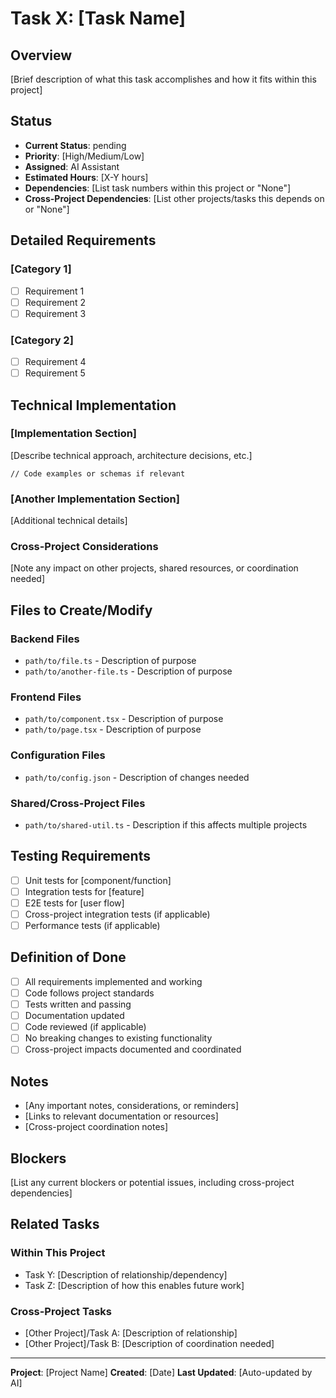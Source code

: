 # Task X: [Task Name]

## Overview
[Brief description of what this task accomplishes and how it fits within this project]

## Status
- **Current Status**: pending
- **Priority**: [High/Medium/Low]
- **Assigned**: AI Assistant
- **Estimated Hours**: [X-Y hours]
- **Dependencies**: [List task numbers within this project or "None"]
- **Cross-Project Dependencies**: [List other projects/tasks this depends on or "None"]

## Detailed Requirements

### [Category 1]
- [ ] Requirement 1
- [ ] Requirement 2
- [ ] Requirement 3

### [Category 2]
- [ ] Requirement 4
- [ ] Requirement 5

## Technical Implementation

### [Implementation Section]
[Describe technical approach, architecture decisions, etc.]

```code
// Code examples or schemas if relevant
```

### [Another Implementation Section]
[Additional technical details]

### Cross-Project Considerations
[Note any impact on other projects, shared resources, or coordination needed]

## Files to Create/Modify

### Backend Files
- `path/to/file.ts` - Description of purpose
- `path/to/another-file.ts` - Description of purpose

### Frontend Files
- `path/to/component.tsx` - Description of purpose
- `path/to/page.tsx` - Description of purpose

### Configuration Files
- `path/to/config.json` - Description of changes needed

### Shared/Cross-Project Files
- `path/to/shared-util.ts` - Description if this affects multiple projects

## Testing Requirements
- [ ] Unit tests for [component/function]
- [ ] Integration tests for [feature]
- [ ] E2E tests for [user flow]
- [ ] Cross-project integration tests (if applicable)
- [ ] Performance tests (if applicable)

## Definition of Done
- [ ] All requirements implemented and working
- [ ] Code follows project standards
- [ ] Tests written and passing
- [ ] Documentation updated
- [ ] Code reviewed (if applicable)
- [ ] No breaking changes to existing functionality
- [ ] Cross-project impacts documented and coordinated

## Notes
- [Any important notes, considerations, or reminders]
- [Links to relevant documentation or resources]
- [Cross-project coordination notes]

## Blockers
[List any current blockers or potential issues, including cross-project dependencies]

## Related Tasks
### Within This Project
- Task Y: [Description of relationship/dependency]
- Task Z: [Description of how this enables future work]

### Cross-Project Tasks
- [Other Project]/Task A: [Description of relationship]
- [Other Project]/Task B: [Description of coordination needed]

---
**Project**: [Project Name]
**Created**: [Date]
**Last Updated**: [Auto-updated by AI] 